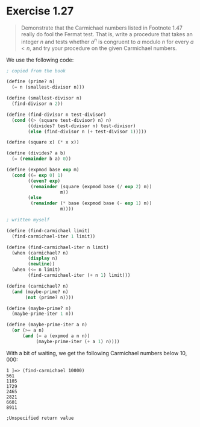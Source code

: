 # Exercise 1.27

> Demonstrate that the Carmichael numbers listed in Footnote 1.47 really do fool the Fermat test.
> That is, write a procedure that takes an integer $n$ and tests whether $a^n$ is congruent to $a$ modulo $n$ for every $a < n$, and try your procedure on the given Carmichael numbers.



We use the following code:
```scheme
; copied from the book

(define (prime? n)
  (= n (smallest-divisor n)))

(define (smallest-divisor n)
  (find-divisor n 2))

(define (find-divisor n test-divisor)
  (cond ((> (square test-divisor) n) n)
        ((divides? test-divisor n) test-divisor)
        (else (find-divisor n (+ test-divisor 1)))))

(define (square x) (* x x))

(define (divides? a b)
  (= (remainder b a) 0))

(define (expmod base exp m)
  (cond ((= exp 0) 1)
        ((even? exp)
         (remainder (square (expmod base (/ exp 2) m))
                    m))
        (else
         (remainder (* base (expmod base (- exp 1) m))
                    m))))

; written myself

(define (find-carmichael limit)
  (find-carmichael-iter 1 limit))

(define (find-carmichael-iter n limit)
  (when (carmichael? n)
        (display n)
        (newline))
  (when (<= n limit)
        (find-carmichael-iter (+ n 1) limit)))

(define (carmichael? n)
  (and (maybe-prime? n)
       (not (prime? n))))

(define (maybe-prime? n)
  (maybe-prime-iter 1 n))

(define (maybe-prime-iter a n)
  (or (>= a n)
      (and (= a (expmod a n n))
           (maybe-prime-iter (+ a 1) n))))
```

With a bit of waiting, we get the following Carmichael numbers below $10,000$:
```text
1 ]=> (find-carmichael 10000)
561
1105
1729
2465
2821
6601
8911

;Unspecified return value
```
